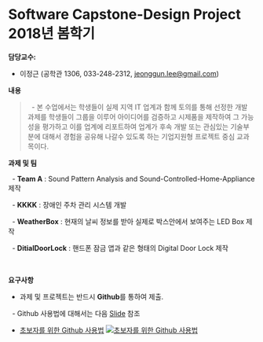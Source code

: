 # Software Capstone-Design Project 2018년 봄학기

**담당교수:**
   - 이정근 (공학관 1306, 033-248-2312, jeonggun.lee@gmail.com)

**내용**
>   - 본 수업에서는 학생들이 실제 지역 IT 업계과 함께 토의를 통해 선정한 개발 과제를 학생들이 그룹을 이루어 아이디어를 검증하고 시제품을 제작하여 그 가능성을 평가하고 이를 업계에 리포트하여 업계가 후속 개발 또는 관심있는 기술부분에 대해서 경험을 공유해 나갈수 있도록 하는 기업지원형 프로젝트 중심 교과목이다.

**과제 및 팀**

   - **Team A** : Sound Pattern Analysis and Sound-Controlled-Home-Appliance 제작
   
   - **KKKK** : 장애인 주차 관리 시스템 개발
   
   - **WeatherBox** : 현재의 날씨 정보를 받아 실제로 박스안에서 보여주는 LED Box 제작
   
   - **DitialDoorLock** : 핸드폰 잠금 앱과 같은 형태의 Digital Door Lock 제작
   
     
   
**요구사항**

   - 과제 및 프로젝트는 반드시 **Github**를 통하여 제출.
   
   - Github 사용법에 대해서는 다음 [Slide](https://www.slideshare.net/ssusercef361/git-github-getting-started-with-gitgithub) 참조
   
   - [초보자를 위한 Github 사용법](https://www.youtube.com/watch?v=JEY3X64gX4Q&t=552s)
 [![초보자를 위한 Github 사용법](http://img.youtube.com/vi/JEY3X64gX4Q/0.jpg)](https://www.youtube.com/watch?v=JEY3X64gX4Q&t=552s) 


